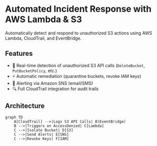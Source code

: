 # Automated Incident Response with AWS Lambda & S3

Automatically detect and respond to unauthorized S3 actions using AWS Lambda, CloudTrail, and EventBridge.

## Features
- 🚨 Real-time detection of unauthorized S3 API calls (`DeleteBucket`, `PutBucketPolicy`, etc.)
- ⚡ Automatic remediation (quarantine buckets, revoke IAM keys)
- 📧 Alerting via Amazon SNS (email/SMS)
- 🔍 Full CloudTrail integration for audit trails

## Architecture
```mermaid
graph TD
    A[CloudTrail] -->|Logs S3 API Calls| B(EventBridge)
    B -->|Triggers on AccessDenied| C[Lambda]
    C -->|Isolate Bucket| D[S3]
    C -->|Send Alerts| E[SNS]
    C -->|Revoke Keys| F[IAM]
